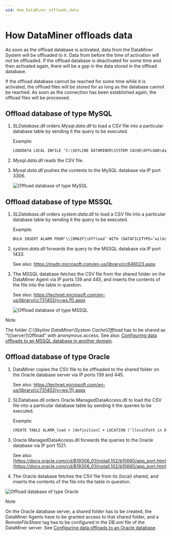 ```yaml
---
uid: How_DataMiner_offloads_data
---
```


# How DataMiner offloads data

As soon as the offload database is activated, data from the DataMiner System will be offloaded to it. Data from before the time of activation will not be offloaded. If the offload database is deactivated for some time and then activated again, there will be a gap in the data stored in the offload database.

If the offload database cannot be reached for some time while it is activated, the offload files will be stored for as long as the database cannot be reached. As soon as the connection has been established again, the offload files will be processed.

## Offload database of type MySQL

1. *SLDatabase.dll* orders *Mysql.data.dll* to load a CSV file into a particular database table by sending it the query to be executed.

   Example:

   ```txt
   LOADDATA LOCAL INFILE ‘C:\SKYLINE DATAMINER\SYSTEM CACHE\OFFLOAD\data.csv’INTO TABLE ALARM
   ```

1. *Mysql.data.dll* reads the CSV file.

1. *Mysql.data.dll* pushes the contents to the MySQL database via IP port 3306.

   ![Offload database of type MySQL](~/user-guide/images/db_offload_mysql.jpg)

## Offload database of type MSSQL

1. *SLDatabase.dll* orders *system.data.dll* to load a CSV file into a particular database table by sending it the query to be executed.

   Example:

   ```txt
   BULK INSERT ALARM FROM‘\\[DMAIP]\Offload’ WITH (DATAFILETYPE=’wildcard’, FIELDTERMINATOR = ‘\t’)
   ```

1. *system.data.dll* forwards the query to the MSSQL database via IP port 1433.

   See also: <https://msdn.microsoft.com/en-us/library/cc646023.aspx>

1. The MSSQL database fetches the CSV file from the shared folder on the DataMiner Agent via IP ports 139 and 445, and inserts the contents of the file into the table in question.

   See also: <https://technet.microsoft.com/en-us/library/cc731402(v=ws.11).aspx>

   ![Offload database of type MSSQL](~/user-guide/images/db_offload_mssql.jpg)

> [!NOTE]
> The folder *C:\\Skyline DataMiner\\System Cache\\Offload* has to be shared as “\\\\\[server\]\\Offload” with anonymous access. See also: [Configuring data offloads to an MSSQL database in another domain](xref:DB_xml#configuring-data-offloads-to-an-mssql-database-in-another-domain).

## Offload database of type Oracle

1. DataMiner copies the CSV file to be offloaded to the shared folder on the Oracle database server via IP ports 139 and 445.

   See also: <https://technet.microsoft.com/en-us/library/cc731402(v=ws.11).aspx>

1. SLDatabase.dll orders Oracle.ManagedDataAccess.dll to load the CSV file into a particular database table by sending it the queries to be executed.

   Example:

   ```txt
   CREATE TABLE ALARM_load + [definition] + LOCATION (‘[localPath in Db.xml]’)MERGE INTO ALARM USING (SELECT x FROM ALARM_load)…DROP TABLE ALARM_load
   ```

1. Oracle.ManagedDataAccess.dll forwards the queries to the Oracle database via IP port 1521.

   See also: [https://docs.oracle.com/cd/B19306_01/install.102/b15660/app_port.htm](https://docs.oracle.com/cd/B19306_01/install.102/b15660/app_port.htm)

1. The Oracle database fetches the CSV file from its (local) shared, and inserts the contents of the file into the table in question.

![Offload database of type Oracle](~/user-guide/images/db_offload_oracle.jpg)

> [!NOTE]
> On the Oracle database server, a shared folder has to be created, the DataMiner Agents have to be granted access to that shared folder, and a *RemoteFileShare* tag has to be configured in the *DB.xml* file of the DataMiner server. See [Configuring data offloads to an Oracle database](xref:DB_xml#configuring-data-offloads-to-an-oracle-database).
